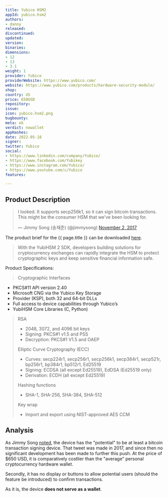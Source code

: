 ```yaml
---
title: Yubico HSM2
appId: yubico.hsm2
authors:
- danny
released: 
discontinued: 
updated: 
version: 
binaries: 
dimensions:
- 12
- 13
- 3.1
weight: 1
provider: Yubico
providerWebsite: https://www.yubico.com/
website: https://www.yubico.com/products/hardware-security-module/
shop: 
country: US
price: 650USD
repository: 
issue: 
icon: yubico.hsm2.png
bugbounty: 
meta: ok
verdict: nowallet
appHashes: 
date: 2022-05-18
signer: 
twitter: Yubico
social:
- https://www.linkedin.com/company/Yubico/
- https://www.facebook.com/Yubikey
- https://www.instagram.com/Yubico/
- https://www.youtube.com/c/Yubico
features: 

---
```


## Product Description 

<blockquote class="twitter-tweet"><p lang="en" dir="ltr">I looked. It supports secp256k1, so it can sign bitcoin transactions. This might be the consumer HSM that we&#39;ve been looking for.</p>&mdash; Jimmy Song (송재준) (@jimmysong) <a href="https://twitter.com/jimmysong/status/925971027816882176?ref_src=twsrc%5Etfw">November 2, 2017</a></blockquote> <script async src="https://platform.twitter.com/widgets.js" charset="utf-8"></script>

The product brief for the {{ page.title }} can be downloaded [here](https://resources.yubico.com/53ZDUYE6/at/q4bsft-z2wi8-fo7aqg/213367-Collateral-YubiHSM2-Product-brief-update-r3.pdf).

> With the YubiHSM 2 SDK, developers building solutions for cryptocurrency exchanges can rapidly integrate the HSM to protect cryptographic keys and keep sensitive financial information safe. 

Product Specifications: 

> Cryptographic Interfaces
- PKCS#11 API version 2.40
- Microsoft CNG via the Yubico Key Storage
- Provider (KSP), both 32 and 64-bit DLLs
- Full access to device capabilities through Yubico’s
- YubiHSM Core Libraries (C, Python)
>
> RSA
> - 2048, 3072, and 4096 bit keys
> - Signing: PKCS#1 v1.5 and PSS
> - Decryption: PKCS#1 V1.5 and OAEP
>
> Elliptic Curve Cryptography (ECC)
> - Curves: secp224r1, secp256r1, secp256k1, secp384r1, secp521r, bp256r1, bp384r1, bp512r1, Ed25519
> - Signing: ECDSA (all except Ed25519), EdDSA (Ed25519 only)
> - Derivation: ECDH (all except Ed25519)
>
> Hashing functions
> - SHA-1, SHA-256, SHA-384, SHA-512
>
> Key wrap
> - Import and export using NIST-approved AES CCM

## Analysis 

As Jimmy Song [noted](https://twitter.com/jimmysong/status/925971027816882176), the device has the "potential" to be at least a bitcoin transaction signing device. That tweet was made in 2017, and since then no significant development has been made to further this push. At the price of $650 USD, it is comparatively costlier than the "average" personal cryptocurrency hardware wallet.

Secondly, it has no display or buttons to allow potential users (should the feature be introduced) to confirm transactions. 

As it is, the device **does not serve as a wallet**. 
